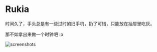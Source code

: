 # Rukia

时间久了，手头总是有一些过时的旧手机，扔了可惜，只能放在抽屉里吃灰。

那不如拿出来做一个时钟吧 :p

![screenshots](https://raw.githubusercontent.com/benjyair/Rukia/master/screenshots/display.png)
